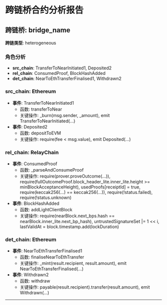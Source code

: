 # 跨链桥合约分析报告
## 跨链桥: bridge_name
**跨链类型**: heterogeneous
### 角色分析
- **src_chain**: TransferToNearInitiated1, Deposited2
- **rel_chain**: ConsumedProof, BlockHashAdded
- **det_chain**: NearToEthTransferFinalised1, Withdrawn2
### src_chain: Ethereum
- **事件**: TransferToNearInitiated1
  - 函数: transferToNear
  - 关键操作: _burn(msg.sender, _amount), emit TransferToNearInitiated(...)
- **事件**: Deposited2
  - 函数: depositToEVM
  - 关键操作: require(fee < msg.value), emit Deposited(...)
### rel_chain: RelayChain
- **事件**: ConsumedProof
  - 函数: _parseAndConsumeProof
  - 关键操作: require(prover.proveOutcome(...)), require(fullOutcomeProof.block_header_lite.inner_lite.height >= minBlockAcceptanceHeight), usedProofs[receiptId] = true, require(keccak256(...) == keccak256(...)), require(!status.failed), require(!status.unknown)
- **事件**: BlockHashAdded
  - 函数: addLightClientBlock
  - 关键操作: require(nearBlock.next_bps.hash == nearBlock.inner_lite.next_bp_hash), untrustedSignatureSet |= 1 << i, lastValidAt = block.timestamp.add(lockDuration)
### det_chain: Ethereum
- **事件**: NearToEthTransferFinalised1
  - 函数: finaliseNearToEthTransfer
  - 关键操作: _mint(result.recipient, result.amount), emit NearToEthTransferFinalised(...)
- **事件**: Withdrawn2
  - 函数: withdraw
  - 关键操作: payable(result.recipient).transfer(result.amount), emit Withdrawn(...)
---
